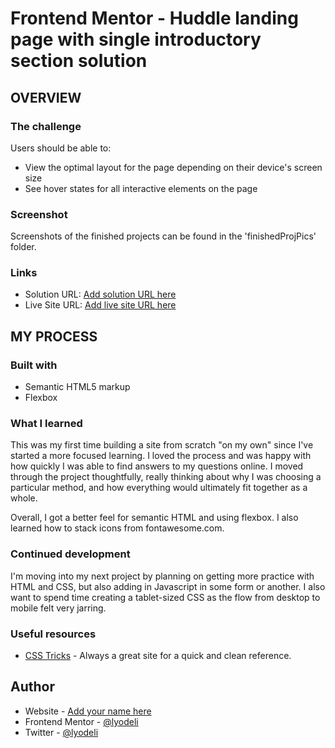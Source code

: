 # Frontend Mentor - Huddle landing page with single introductory section solution

## OVERVIEW

### The challenge

Users should be able to:

- View the optimal layout for the page depending on their device's screen size
- See hover states for all interactive elements on the page

### Screenshot

Screenshots of the finished projects can be found in the 'finishedProjPics' folder.

### Links

- Solution URL: [Add solution URL here](https://your-solution-url.com)
- Live Site URL: [Add live site URL here](https://your-live-site-url.com)

## MY PROCESS

### Built with

- Semantic HTML5 markup
- Flexbox

### What I learned

This was my first time building a site from scratch "on my own" since I've started a more focused learning. I loved the process and was happy with how quickly I was able to find answers to my questions online. I moved through the project thoughtfully, really thinking about why I was choosing a particular method, and how everything would ultimately fit together as a whole.

Overall, I got a better feel for semantic HTML and using flexbox. I also learned how to stack icons from fontawesome.com.

### Continued development

I'm moving into my next project by planning on getting more practice with HTML and CSS, but also adding in Javascript in some form or another. I also want to spend time creating a tablet-sized CSS as the flow from desktop to mobile felt very jarring.

### Useful resources

- [CSS Tricks](https://css-tricks.com/snippets/css/a-guide-to-flexbox/) - Always a great site for a quick and clean reference.

## Author

- Website - [Add your name here](https://www.your-site.com)
- Frontend Mentor - [@lyodeli](https://www.frontendmentor.io/profile/lyodeli)
- Twitter - [@lyodeli](https://www.twitter.com/lyodeli)
